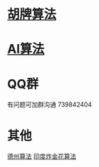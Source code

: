 # [胡牌算法](./hu.md)
# [AI算法](./ai.md)
# QQ群
有问题可加群沟通 739842404
# 其他
<a href="https://github.com/esrrhs/texas_algorithm">德州算法</a>
<a href="https://github.com/esrrhs/teenpatti_algorithm">印度炸金花算法</a>
